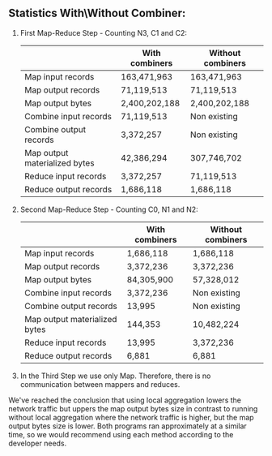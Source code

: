 ## Statistics With\Without Combiner:

1. First Map-Reduce Step - Counting N3, C1 and C2:

   |                               | With combiners | Without combiners |
   |-------------------------------|----------------|-------------------|
   | Map input records             | 163,471,963    | 163,471,963       |
   | Map output records            | 71,119,513     | 71,119,513        |
   | Map output bytes              | 2,400,202,188  | 2,400,202,188     |
   | Combine input records         | 71,119,513     | Non existing      |
   | Combine output records        | 3,372,257      | Non existing      |
   | Map output materialized bytes | 42,386,294     | 307,746,702       |
   | Reduce input records          | 3,372,257      | 71,119,513        |
   | Reduce output records         | 1,686,118      | 1,686,118         |


2. Second Map-Reduce Step - Counting C0, N1 and N2:

   |                               | With combiners | Without combiners |
   |-------------------------------|----------------|-------------------|
   | Map input records             | 1,686,118      | 1,686,118         |
   | Map output records            | 3,372,236      | 3,372,236         |
   | Map output bytes              | 84,305,900     | 57,328,012        |
   | Combine input records         | 3,372,236      | Non existing      |
   | Combine output records        | 13,995         | Non existing      |
   | Map output materialized bytes | 144,353        | 10,482,224        |
   | Reduce input records          | 13,995         | 3,372,236         |
   | Reduce output records         | 6,881          | 6,881             |


3. In the Third Step we use only Map. Therefore, there is no communication between mappers and reduces.

We've reached the conclusion that using local aggregation lowers the network traffic but uppers the map output bytes
size in contrast to running without local aggregation where the network traffic is higher, but the map output bytes size
is lower. Both programs ran approximately at a similar time, so we would recommend using each method according to the
developer needs.
